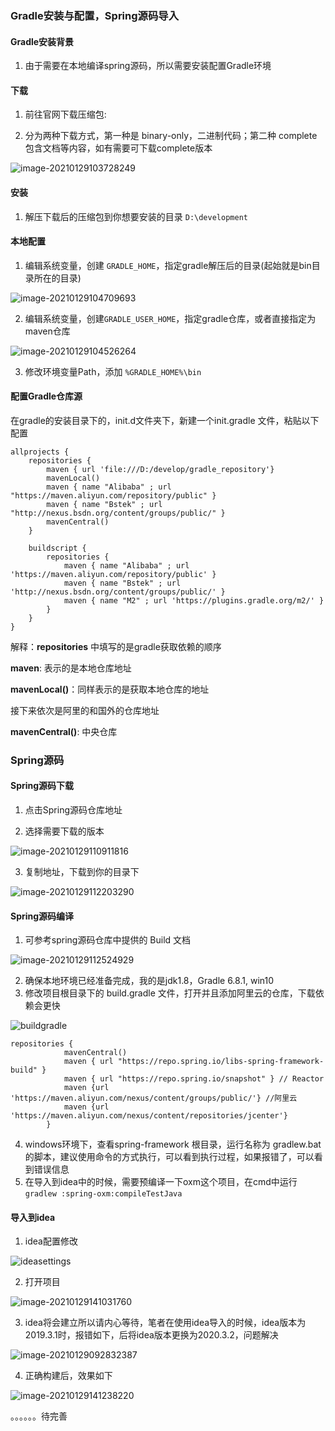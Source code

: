 ### Gradle安装与配置，Spring源码导入



#### Gradle安装背景

1. 由于需要在本地编译spring源码，所以需要安装配置Gradle环境



#### 下载

1. 前往官网下载压缩包: 

   [官网地址]: https://gradle.org/install/#manually

2. 分为两种下载方式，第一种是 binary-only，二进制代码；第二种 complete包含文档等内容，如有需要可下载complete版本

![image-20210129103728249](../static/image-20210129103728249.png)



#### 安装

1. 解压下载后的压缩包到你想要安装的目录  `D:\development`



#### 本地配置

1. 编辑系统变量，创建 `GRADLE_HOME`，指定gradle解压后的目录(起始就是bin目录所在的目录)

![image-20210129104709693](../static/image-20210129104709693.png)

2. 编辑系统变量，创建`GRADLE_USER_HOME`，指定gradle仓库，或者直接指定为maven仓库

![image-20210129104526264](../static/image-20210129104526264.png)

3. 修改环境变量Path，添加 `%GRADLE_HOME%\bin`



#### 配置Gradle仓库源

在gradle的安装目录下的，init.d文件夹下，新建一个init.gradle 文件，粘贴以下配置

```text
allprojects {
    repositories {
        maven { url 'file:///D:/develop/gradle_repository'}
        mavenLocal()
        maven { name "Alibaba" ; url "https://maven.aliyun.com/repository/public" }
        maven { name "Bstek" ; url "http://nexus.bsdn.org/content/groups/public/" }
        mavenCentral()
    }

    buildscript { 
        repositories { 
            maven { name "Alibaba" ; url 'https://maven.aliyun.com/repository/public' }
            maven { name "Bstek" ; url 'http://nexus.bsdn.org/content/groups/public/' }
            maven { name "M2" ; url 'https://plugins.gradle.org/m2/' }
        }
    }
}	
```

解释：**repositories**  中填写的是gradle获取依赖的顺序

**maven**: 表示的是本地仓库地址

**mavenLocal()**：同样表示的是获取本地仓库的地址

接下来依次是阿里的和国外的仓库地址

**mavenCentral()**: 中央仓库



### Spring源码



#### Spring源码下载

1. 点击Spring源码仓库地址

   [GitHub仓库地址]: https://github.com/spring-projects/spring-framework

2. 选择需要下载的版本

![image-20210129110911816](../static/image-20210129110911816.png)





3. 复制地址，下载到你的目录下

![image-20210129112203290](../static/image-20210129112203290.png)



#### Spring源码编译

1. 可参考spring源码仓库中提供的 Build 文档

![image-20210129112524929](../static/image-20210129112524929.png)



2. 确保本地环境已经准备完成，我的是jdk1.8，Gradle 6.8.1, win10
3. 修改项目根目录下的 build.gradle  文件，打开并且添加阿里云的仓库，下载依赖会更快

![buildgradle](../static/buildgradle.png)

```
repositories {
			mavenCentral()
			maven { url "https://repo.spring.io/libs-spring-framework-build" }
			maven { url "https://repo.spring.io/snapshot" } // Reactor
			maven {url 'https://maven.aliyun.com/nexus/content/groups/public/'} //阿里云
			maven {url 'https://maven.aliyun.com/nexus/content/repositories/jcenter'}
		}
```



4. windows环境下，查看spring-framework 根目录，运行名称为 gradlew.bat 的脚本，建议使用命令的方式执行，可以看到执行过程，如果报错了，可以看到错误信息
5. 在导入到idea中的时候，需要预编译一下oxm这个项目，在cmd中运行 `gradlew :spring-oxm:compileTestJava`





#### 导入到idea



1. idea配置修改

![ideasettings](../static/ideasettings.png)



2. 打开项目

![image-20210129141031760](../static/image-20210129141031760.png)



3. idea将会建立所以请内心等待，笔者在使用idea导入的时候，idea版本为2019.3.1时，报错如下，后将idea版本更换为2020.3.2，问题解决

![image-20210129092832387](../static/image-20210129092832387.png)





4. 正确构建后，效果如下

![image-20210129141238220](../static/image-20210129141238220.png)





。。。。。。待完善